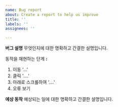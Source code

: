 ```yaml
---
name: Bug report
about: Create a report to help us improve
title: ''
labels: ''
assignees: ''

---
```


**버그 설명**
무엇인지에 대한 명확하고 간결한 설명입니다.


동작을 재현하는 단계 **:**

1. 이동 '...'
2. 클릭 '....'
3. 아래로 스크롤하여 '....'
4. 오류 보기

**예상 동작**
예상되는 일에 대한 명확하고 간결한 설명입니다.
